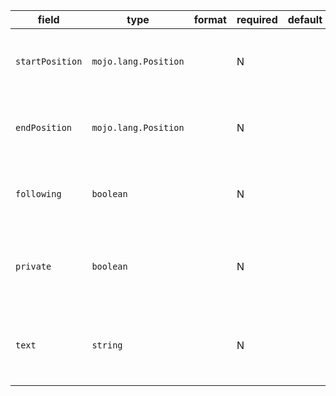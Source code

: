 | field | type | format | required | default | description |
|---|---|---|---|---|---|
| `startPosition` | `mojo.lang.Position` |  | N |  | position of first character belonging to the LineDocument |
| `endPosition` | `mojo.lang.Position` |  | N |  | position of first character immediately after the LineDocument |
| `following` | `boolean` |  | N |  | following after the decl, but not at the beginning of the line |
| `private` | `boolean` |  | N |  | private or inner document, which will not to publish to public |
| `text` | `string` |  | N |  | the content of the line comment, remove the prefix and the EOL |
